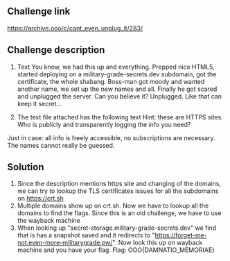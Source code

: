 ## Challenge link
https://archive.ooo/c/cant_even_unplug_it/283/

## Challenge description
1. Text
You know, we had this up and everything. Prepped nice HTML5, started deploying on a military-grade-secrets.dev subdomain, got the certificate, the whole shabang. Boss-man got moody and wanted another name, we set up the new names and all. Finally he got scared and unplugged the server. Can you believe it? Unplugged. Like that can keep it secret...

2. The text file attached has the following text
Hint: these are HTTPS sites. Who is publicly and transparently logging the info you need?

Just in case: all info is freely accessible, no subscriptions are necessary. The names cannot really be guessed. 

## Solution
1. Since the description mentions https site and changing of the domains, we can try to lookup the TLS certificates issues for all the subdomains on https://crt.sh
2. Multiple domains show up on crt.sh. Now we have to lookup all the domains to find the flags. Since this is an old challenge, we have to use the wayback machine
3. When looking up "secret-storage.military-grade-secrets.dev" we find that is has a snapshot saved and it redirects to "https://forget-me-not.even-more-militarygrade.pw/". Now look this up on wayback machine and you have your flag. 
Flag: OOO{DAMNATIO_MEMORIAE} 
